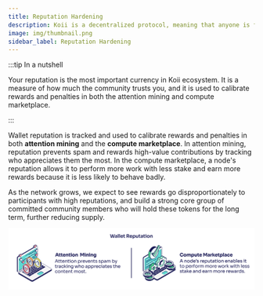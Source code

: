 ```yaml
---
title: Reputation Hardening
description: Koii is a decentralized protocol, meaning that anyone is free to fork the code and build their own version for a specific purpose.
image: img/thumbnail.png
sidebar_label: Reputation Hardening
---
```


:::tip In a nutshell

Your reputation is the most important currency in Koii ecosystem. It is a measure of how much the community trusts you, and it is used to calibrate rewards and penalties in both the attention mining and compute marketplace.

:::

Wallet reputation is tracked and used to calibrate rewards and penalties in both **attention mining** and the **compute marketplace**. In attention mining, reputation prevents spam and rewards high-value contributions by tracking who appreciates them the most. In the compute marketplace, a node's reputation allows it to perform more work with less stake and earn more rewards because it is less likely to behave badly.

As the network grows, we expect to see rewards go disproportionately to participants with high reputations, and build a strong core group of committed community members who will hold these tokens for the long term, further reducing supply.&#x20;

![Reputation Hardening](./img/Reputation%20Hardening%402x.svg)
